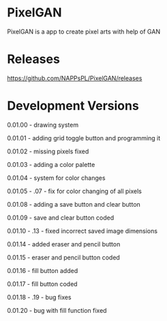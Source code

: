 # PixelGAN
PixelGAN is a app to create pixel arts with help of GAN

# Releases
https://github.com/NAPPsPL/PixelGAN/releases


# Development Versions
0.01.00 - drawing system

0.01.01 - adding grid toggle button and programming it

0.01.02 - missing pixels fixed

0.01.03 - adding a color palette

0.01.04 - system for color changes

0.01.05 - .07 - fix for color changing of all pixels

0.01.08 - adding a save button and clear button

0.01.09 - save and clear button coded

0.01.10 - .13 - fixed incorrect saved image dimensions

0.01.14 - added eraser and pencil button

0.01.15 - eraser and pencil button coded

0.01.16 - fill button added

0.01.17 - fill button coded

0.01.18 - .19 - bug fixes

0.01.20 - bug with fill function fixed
